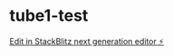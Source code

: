 # tube1-test

[Edit in StackBlitz next generation editor ⚡️](https://stackblitz.com/~/github.com/dama9595/tube1-test)